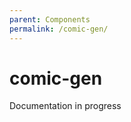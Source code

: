 ```yaml
---
parent: Components
permalink: /comic-gen/
---
```


# comic-gen

Documentation in progress
<!-- TODO: Document comic-gen -->
